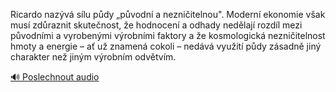 
Ricardo nazývá sílu půdy „původní a nezničitelnou". Moderní ekonomie však musí zdůraznit skutečnost, že hodnocení a odhady nedělají rozdíl mezi původními a vyrobenými výrobními faktory a že kosmologická nezničitelnost hmoty a energie – ať už znamená cokoli – nedává využití půdy zásadně jiný charakter než jiným výrobním odvětvím.

[🔊 Poslechnout audio](/data/7-paragraphs/audio/chapter_119/para_010-Ricardo-nazv-slu-pdy-pvodn-a-nezniitelnou.mp3)

